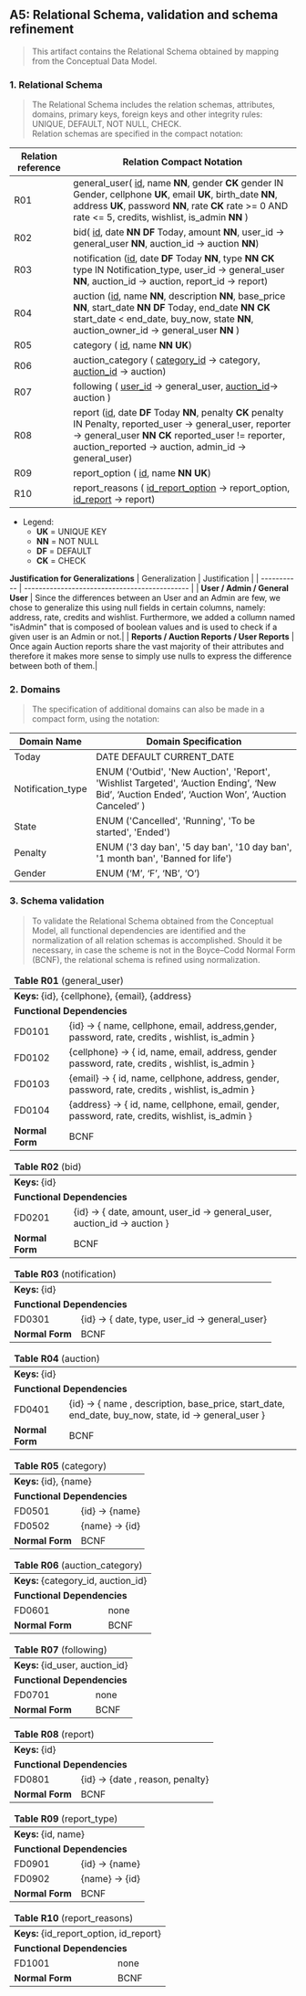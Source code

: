 ## A5: Relational Schema, validation and schema refinement

> This artifact contains the Relational Schema obtained by mapping from the Conceptual Data Model. 
### 1. Relational Schema

> The Relational Schema includes the relation schemas, attributes, domains, primary keys, foreign keys and other integrity rules: UNIQUE, DEFAULT, NOT NULL, CHECK.  
> Relation schemas are specified in the compact notation:  

| Relation reference | Relation Compact Notation                        |
| ------------------ | ------------------------------------------------ |
| R01 | general_user( <ins>id</ins>, name **NN**, gender **CK** gender IN Gender, cellphone **UK**, email **UK**, birth_date **NN**, address **UK**, password **NN**, rate **CK** rate >= 0 AND rate <= 5, credits, wishlist, is_admin **NN** ) |
| R02 | bid( <ins>id</ins>, date **NN** **DF** Today, amount **NN**, user_id -> general_user **NN**, auction_id -> auction **NN**) |
| R03 | notification (<ins>id</ins>, date **DF** Today **NN**, type **NN** **CK** type IN Notification_type, user_id -> general_user **NN**, auction_id -> auction, report_id -> report) |
| R04 | auction (<ins>id</ins>, name **NN**, description **NN**, base_price **NN**, start_date **NN** **DF** Today, end_date **NN** **CK** start_date < end_date, buy_now, state **NN**, auction_owner_id -> general_user **NN** ) |
| R05 | category ( <ins>id</ins>, name **NN** **UK**) |
| R06 | auction_category ( <ins>category_id</ins> -> category, <ins>auction_id</ins> -> auction) |
| R07 | following ( <ins>user_id</ins> -> general_user, <ins>auction_id</ins>-> auction ) |
| R08 | report (<ins>id</ins>, date **DF** Today **NN**, penalty **CK** penalty IN Penalty, reported_user -> general_user, reporter -> general_user **NN** **CK** reported_user != reporter, auction_reported -> auction, admin_id -> general_user) |
| R09 | report_option ( <ins>id</ins>, name **NN** **UK**) |
| R10 | report_reasons ( <ins>id_report_option</ins> -> report_option, <ins>id_report</ins> -> report) |

* Legend:
  - **UK** = UNIQUE KEY
  - **NN** = NOT NULL
  - **DF** = DEFAULT
  - **CK** = CHECK

 
**Justification for Generalizations**
 | Generalization | Justification           |
| ----------- | --------------------------------------------- |
| **User / Admin / General User** | Since the differences between an User and an Admin are few, we chose to generalize this using null fields in certain columns, namely: address, rate, credits and wishlist. Furthermore, we added a collumn named "isAdmin" that is composed of boolean values and is used to check if a given user is an Admin or not.|
| **Reports / Auction Reports / User Reports** | Once again Auction reports share the vast majority of their attributes and therefore it makes more sense to simply use nulls to express the difference between both of them.|


### 2. Domains

> The specification of additional domains can also be made in a compact form, using the notation:  

| Domain Name | Domain Specification           |
| ----------- | ------------------------------ |
| Today | DATE DEFAULT CURRENT_DATE  |
| Notification_type | ENUM ('Outbid', 'New Auction', 'Report', 'Wishlist Targeted', ‘Auction Ending’, ‘New Bid’, ‘Auction Ended’, ‘Auction Won’, ‘Auction Canceled’ ) |
| State | ENUM ('Cancelled', 'Running', 'To be started', 'Ended') |
| Penalty | ENUM ('3 day ban', '5 day ban', '10 day ban', '1 month ban', 'Banned for life') |
| Gender | ENUM (‘M’, ‘F’, ‘NB’, ‘O’) |

### 3. Schema validation

> To validate the Relational Schema obtained from the Conceptual Model, all functional dependencies are identified and the normalization of all relation schemas is accomplished. Should it be necessary, in case the scheme is not in the Boyce–Codd Normal Form (BCNF), the relational schema is refined using normalization.  

<table>
<thead>
  <tr>
    <td colspan="4"> <strong> Table R01 </strong>(general_user)</td>
  </tr>
</thead>
<tbody>
  <tr>
    <td colspan="4"> <strong> Keys: </strong>{id}, {cellphone}, {email}, {address}</td>
  </tr>
  <tr>
    <td colspan="4"> <strong> Functional Dependencies </strong> </td>
  </tr>
  <tr>
    <td colspan="2">FD0101</td>
    <td colspan="2"> {id} -> { name, cellphone, email, address,gender, password, rate, credits , wishlist, is_admin } </td>
  </tr>
  <tr>
    <td colspan="2">FD0102</td>
    <td colspan="2">{cellphone} -> { id, name, email, address, gender password, rate, credits , wishlist, is_admin }</td>
  </tr>
  <tr>
    <td colspan="2">FD0103</td>
    <td colspan="2">{email} -> { id, name, cellphone, address, gender, password, rate, credits , wishlist, is_admin }</td>
  </tr>
    <tr>
    <td colspan="2">FD0104</td>
    <td colspan="2">{address} -> { id, name, cellphone, email, gender, password, rate, credits, wishlist, is_admin }</td>
  </tr>
  <tr>
    <td colspan="2"><strong> Normal Form </strong> </td>
    <td colspan="2">BCNF</td>
  </tr>
</tbody>
</table>
 

<table>
<thead>
  <tr>
    <td colspan="4"> <strong> Table R02 </strong>(bid)</td>
  </tr>
</thead>
<tbody>
  <tr>
    <td colspan="4"> <strong> Keys: </strong>{id}</td>
  </tr>
  <tr>
    <td colspan="4"> <strong> Functional Dependencies </strong> </td>
  </tr>
  <tr>
    <td colspan="2">FD0201</td>
    <td colspan="2"> {id} -> {  date, amount, user_id -> general_user, auction_id -> auction } </td>
  </tr>
  <tr>
    <td colspan="2"><strong> Normal Form </strong> </td>
    <td colspan="2">BCNF</td>
  </tr>
</tbody>
</table>

<table>
<thead>
  <tr>
    <td colspan="4"> <strong> Table R03 </strong>(notification)</td>
  </tr>
</thead>
<tbody>
  <tr>
    <td colspan="4"> <strong> Keys: </strong>{id}</td>
  </tr>
  <tr>
    <td colspan="4"> <strong> Functional Dependencies </strong> </td>
  </tr>
  <tr>
    <td colspan="2">FD0301</td>
    <td colspan="2"> {id} -> { date, type, user_id -> general_user} </td>
  </tr>
  <tr>
    <td colspan="2"><strong> Normal Form </strong> </td>
    <td colspan="2">BCNF</td>
  </tr>
</tbody>
</table>

<table>
<thead>
  <tr>
    <td colspan="4"> <strong> Table R04 </strong>(auction)</td>
  </tr>
</thead>
<tbody>
  <tr>
    <td colspan="4"> <strong> Keys: </strong>{id}</td>
  </tr>
  <tr>
    <td colspan="4"> <strong> Functional Dependencies </strong> </td>
  </tr>
  <tr>
    <td colspan="2">FD0401</td>
    <td colspan="2"> {id} -> { name , description, base_price, start_date, end_date, buy_now, state, id -> general_user } </td>
  </tr>
  <tr>
    <td colspan="2"><strong> Normal Form </strong> </td>
    <td colspan="2">BCNF</td>
  </tr>
</tbody>
</table>

<table>
<thead>
  <tr>
    <td colspan="4"> <strong> Table R05 </strong>(category)</td>
  </tr>
</thead>
<tbody>
  <tr>
    <td colspan="4"> <strong> Keys: </strong>{id}, {name}</td>
  </tr>
  <tr>
    <td colspan="4"> <strong> Functional Dependencies </strong> </td>
  </tr>
  <tr>
    <td colspan="2">FD0501</td>
    <td colspan="2"> {id} -> {name} </td>
  </tr>
   <tr>
    <td colspan="2">FD0502</td>
    <td colspan="2"> {name} -> {id} </td>
  </tr>
  <tr>
    <td colspan="2"><strong> Normal Form </strong> </td>
    <td colspan="2">BCNF</td>
  </tr>
</tbody>
</table>
 
<table>
<thead>
  <tr>
    <td colspan="4"> <strong> Table R06 </strong>(auction_category)</td>
  </tr>
</thead>
<tbody>
  <tr>
    <td colspan="4"> <strong> Keys: </strong>{category_id, auction_id}</td>
  </tr>
  <tr>
    <td colspan="4"> <strong> Functional Dependencies </strong> </td>
  </tr>
  <tr>
    <td colspan="2">FD0601</td>
    <td colspan="2"> none </td>
  </tr>
  <tr>
    <td colspan="2"><strong> Normal Form </strong> </td>
    <td colspan="2">BCNF</td>
  </tr>
</tbody>
</table>

<table>
<thead>
  <tr>
    <td colspan="4"> <strong> Table R07 </strong>(following)</td>
  </tr>
</thead>
<tbody>
  <tr>
    <td colspan="4"> <strong> Keys: </strong>{id_user, auction_id}</td>
  </tr>
  <tr>
    <td colspan="4"> <strong> Functional Dependencies </strong> </td>
  </tr>
  <tr>
    <td colspan="2">FD0701</td>
    <td colspan="2"> none </td>
  </tr>
  <tr>
    <td colspan="2"><strong> Normal Form </strong> </td>
    <td colspan="2">BCNF</td>
  </tr>
</tbody>
</table>

<table>
<thead>
  <tr>
    <td colspan="4"> <strong> Table R08 </strong>(report)</td>
  </tr>
</thead>
<tbody>
  <tr>
    <td colspan="4"> <strong> Keys: </strong>{id}</td>
  </tr>
  <tr>
    <td colspan="4"> <strong> Functional Dependencies </strong> </td>
  </tr>
  <tr>
    <td colspan="2">FD0801</td>
    <td colspan="2"> {id} -> {date , reason, penalty} </td>
  </tr>
  <tr>
    <td colspan="2"><strong> Normal Form </strong> </td>
    <td colspan="2">BCNF</td>
  </tr>
</tbody>
</table>

<table>
<thead>
  <tr>
    <td colspan="4"> <strong> Table R09 </strong>(report_type)</td>
  </tr>
</thead>
<tbody>
  <tr>
    <td colspan="4"> <strong> Keys: </strong>{id, name}</td>
  </tr>
  <tr>
    <td colspan="4"> <strong> Functional Dependencies </strong> </td>
  </tr>
  <tr>
    <td colspan="2">FD0901</td>
    <td colspan="2"> {id} -> {name} </td>
  </tr>
    <tr>
    <td colspan="2">FD0902</td>
    <td colspan="2"> {name} -> {id} </td>
  </tr>
  <tr>
    <td colspan="2"><strong> Normal Form </strong> </td>
    <td colspan="2">BCNF</td>
  </tr>
</tbody>
</table>

<table>
<thead>
  <tr>
    <td colspan="4"> <strong> Table R10 </strong>(report_reasons)</td>
  </tr>
</thead>
<tbody>
  <tr>
    <td colspan="4"> <strong> Keys: </strong>{id_report_option, id_report} </td>
  </tr>
  <tr>
    <td colspan="4"> <strong> Functional Dependencies </strong> </td>
  </tr>
  <tr>
    <td colspan="2">FD1001</td>
    <td colspan="2"> none </td>
  </tr>
  <tr>
    <td colspan="2"><strong> Normal Form </strong> </td>
    <td colspan="2">BCNF</td>
  </tr>
</tbody>
</table>
